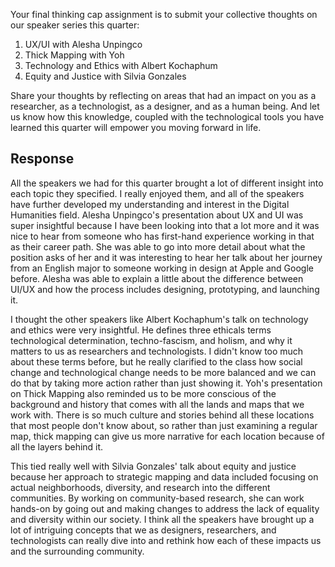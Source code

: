 Your final thinking cap assignment is to submit your collective thoughts on our speaker series this quarter:
1. UX/UI with Alesha Unpingco
2. Thick Mapping with Yoh
3. Technology and Ethics with Albert Kochaphum
4. Equity and Justice with Silvia Gonzales

Share your thoughts by reflecting on areas that had an impact on you as a researcher, as a technologist, as a designer, and as a human being. And let us know how this knowledge, coupled with the technological tools you have learned this quarter will empower you moving forward in life.

## Response
All the speakers we had for this quarter brought a lot of different insight into each topic they specified. I really enjoyed them, and all of the speakers have further developed my understanding and interest in the Digital Humanities field. Alesha Unpingco's presentation about UX and UI was super insightful because I have been looking into that a lot more and it was nice to hear from someone who has first-hand experience working in that as their career path. She was able to go into more detail about what the position asks of her and it was interesting to hear her talk about her journey from an English major to someone working in design at Apple and Google before. Alesha was able to explain a little about the difference between UI/UX and how the process includes designing, prototyping, and launching it. 

I thought the other speakers like Albert Kochaphum's talk on technology and ethics were very insightful. He defines three ethicals terms technological determination, techno-fascism, and holism, and why it matters to us as researchers and technologists. I didn't know too much about these terms before, but he really clarified to the class how social change and technological change needs to be more balanced and we can do that by taking more action rather than just showing it. Yoh's presentation on Thick Mapping also reminded us to be more conscious of the background and history that comes with all the lands and maps that we work with. There is so much culture and stories behind all these locations that most people don't know about, so rather than just examining a regular map, thick mapping can give us more narrative for each location because of all the layers behind it.

This tied really well with Silvia Gonzales' talk about equity and justice because her approach to strategic mapping and data included focusing on actual neighborhoods, diversity, and research into the different communities. By working on community-based research, she can work hands-on by going out and making changes to address the lack of equality and diversity within our society. I think all the speakers have brought up a lot of intriguing concepts that we as designers, researchers, and technologists can really dive into and rethink how each of these impacts us and the surrounding community.

